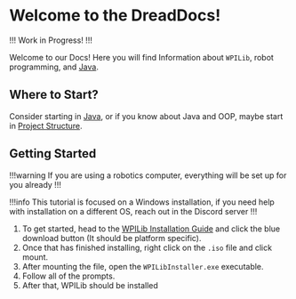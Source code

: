 # Welcome to the DreadDocs!

!!!
Work in Progress!
!!!

Welcome to our Docs! Here you will find Information about `WPILib`, robot programming, and [Java](Java/java.md).

## Where to Start?

Consider starting in [Java](Java/Java.md), or if you know about Java and OOP, maybe start in [Project Structure](ProjectStructure/ProjectStructure.md).

## Getting Started

!!!warning
If you are using a robotics computer, everything will be set up for you already
!!!

!!!info
This tutorial is focused on a Windows installation, if you need help with installation on a different OS, reach out in the Discord server
!!!

1. To get started, head to the [WPILib Installation Guide](https://docs.wpilib.org/en/stable/docs/zero-to-robot/step-2/wpilib-setup.html) and click the blue download button (It should be platform specific).
2. Once that has finished installing, right click on the `.iso` file and click mount.
3. After mounting the file, open the `WPILibInstaller.exe` executable.
4. Follow all of the prompts.
5. After that, WPILib should be installed
